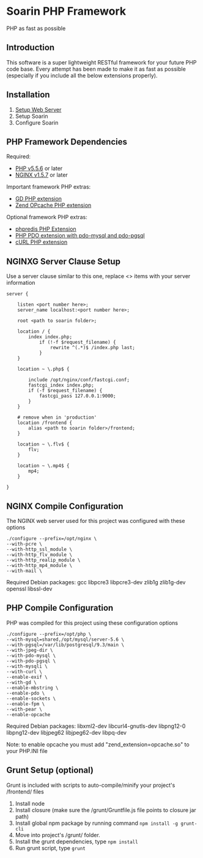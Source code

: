 Soarin PHP Framework
===========================
PHP as fast as possible

Introduction
-----------------------------

This software is a super lightweight RESTful framework for your future PHP code base. Every attempt has been made to make it as fast as possible (especially if you include all the below extensions properly).

Installation
-----------------------------

1. [Setup Web Server](https://github.com/charleshross/soarin/wiki/Setup-web-server)
2. Setup Soarin
3. Configure Soarin

PHP Framework Dependencies
-----------------------------

Required:

* [PHP v5.5.6](http://www.php.net/) or later
* [NGINX v1.5.7](http://nginx.org/) or later

Important framework PHP extras:

* [GD PHP extension](http://php.net/manual/en/book.image.php)
* [Zend OPcache PHP extension](http://us2.php.net/opcache)

Optional framework PHP extras:
* [phpredis PHP Extension](https://github.com/nicolasff/phpredis)
* [PHP PDO extension with pdo-mysql and pdo-pgsql](http://www.php.net/manual/en/book.pdo.php)
* [cURL PHP extension](http://php.net/manual/en/book.curl.php)

NGINXG Server Clause Setup
-----------------------------
Use a server clause similar to this one, replace <> items with your server information

	server {

		listen <port number here>;
		server_name localhost:<port number here>;
		
		root <path to soarin folder>;
		
		location / {
			index index.php;
				if (!-f $request_filename) {
					rewrite ^(.*)$ /index.php last;
				}
		}

		location ~ \.php$ {

			include /opt/nginx/conf/fastcgi.conf;
			fastcgi_index index.php;
			if (-f $request_filename) {
				fastcgi_pass 127.0.0.1:9000;
			}
		}
		
		# remove when in 'production'
		location /frontend {
			alias <path to soarin folder>/frontend;
		}
		
		location ~ \.flv$ {
			flv;
		}
		
		location ~ \.mp4$ {
			mp4;
		}

	}

NGINX Compile Configuration
-----------------------------
The NGINX web server used for this project was configured with these options

	./configure --prefix=/opt/nginx \
	--with-pcre \
	--with-http_ssl_module \
	--with-http_flv_module \
	--with-http_realip_module \
	--with-http_mp4_module \
	--with-mail \

Required Debian packages: gcc libpcre3 libpcre3-dev zlib1g zlib1g-dev openssl libssl-dev

PHP Compile Configuration
-----------------------------
PHP was compiled for this project using these configuration options

	./configure --prefix=/opt/php \
	--with-mysql=shared,/opt/mysql/server-5.6 \
	--with-pgsql=/var/lib/postgresql/9.3/main \
	--with-jpeg-dir \
	--with-pdo-mysql \
	--with-pdo-pgsql \
	--with-mysqli \
	--with-curl \
	--enable-exif \
	--with-gd \
	--enable-mbstring \
	--enable-pdo \
	--enable-sockets \
	--enable-fpm \
	--with-pear \
	--enable-opcache

Required Debian packages: libxml2-dev libcurl4-gnutls-dev libpng12-0 libpng12-dev libjpeg62 libjpeg62-dev libpq-dev

Note: to enable opcache you must add "zend_extension=opcache.so" to your PHP.INI file

Grunt Setup (optional)
-----------------------------
Grunt is included with scripts to auto-compile/minify your project's /frontend/ files

1. Install node
2. Install closure (make sure the /grunt/Gruntfile.js file points to closure jar path)
2. Install global npm package by running command `npm install -g grunt-cli`
3. Move into project's /grunt/ folder.
4. Install the grunt dependencies, type `npm install`
5. Run grunt script, type `grunt`